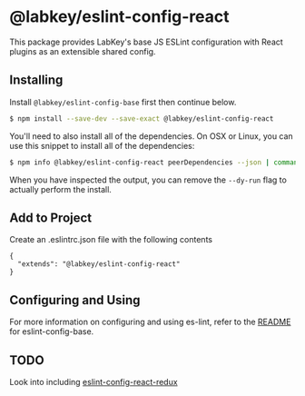 # @labkey/eslint-config-react

This package provides LabKey's base JS ESLint configuration with React plugins as an extensible shared config.

## Installing

Install `@labkey/eslint-config-base` first then continue below.

```bash
$ npm install --save-dev --save-exact @labkey/eslint-config-react
```

You'll need to also install all of the dependencies.  On OSX or Linux, you can use this snippet to install all of the dependencies:

```bash
$ npm info @labkey/eslint-config-react peerDependencies --json | command sed 's/[\{\},]//g ; s/: /@/g' | xargs npm install --save-dev --save-exact --dry-run
```

When you have inspected the output, you can remove the `--dy-run` flag to actually perform the install.


## Add to Project

Create an .eslintrc.json file with the following contents

```jsonp
{
  "extends": "@labkey/eslint-config-react"
}
```

## Configuring and Using
For more information on configuring and using es-lint, refer to the [README](packages/eslint-config-base/README.md) for eslint-config-base.

## TODO

Look into including [eslint-config-react-redux](https://github.com/DianaSuvorova/eslint-plugin-react-redux)
